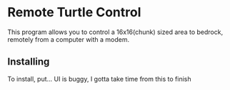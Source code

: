 # Remote Turtle Control
This program allows you to control a 16x16(chunk) sized area to bedrock, remotely from a computer with a modem.
## Installing
To install, put... UI is buggy, I gotta take time from this to finish